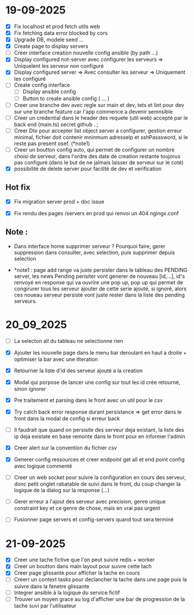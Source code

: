 # 19-09-2025
- [x] Fix localhost et prod fetch utils web 
- [x] Fix fetching data error blocked by cors 
- [x] Upgrade DB, modele seed ...
- [x] Create page to display servers
- [ ] Creer interface creation nouvelle config ansible (by path ...)
- [x] Display configured not-server avec configurer les serveurs => Uniquelent les serveur non configuré
- [x] Display configured server => Avec consulter les serveur => Uniquement les configuré
- [ ] Create config interface
    - [ ] Display ansible config
    - [ ] Button to create ansible config ( ... )
- [ ] Creer une branche dev avec regle sur main et dev, tets et lint pour dev sur une branche feature car l'app commence a devenir semnsible
- [ ] Creer un credential dans le header des requete (util web) accepté par le back end (main.ts) secret github ..;
- [ ] Creer Dto pour accepter list object server a configurer, gestion erreur minimal, fichier doit contenir mninmum adresseIp et sshPasssword, si le reste pas present osef. (*note1)
- [ ] Creer un boutton config auto, qui permet de configurer un nombre choisi de serveur, dans l'ordre des date de creation restante toujorus pas configuré.(dans le but de ne jalmais laisser de serveur sur le coté) 
- [x] possibilité de delete server pour facilité de dev et verification

## Hot fix
- [x] Fix migration server prod + doc issue
- [x] Fix rendu des pages /servers en prod qui renvoi un 404 ngingx.conf


## Note : 
- Dans interface home supprimer serveur ? Pourquoi faire, gerer suppression dans consulter, avec selection, puis supprimer depuis selection

- *note1 : page add range va juste persister dans le tableau des PENDING server, les news Pending perisiter vont generer de nouveau [id,...], id's renvoyé en response qui va ouvrire une pop up,
pop up qui permet de congirurer tous les serveur ajouter de cette serie ajouté, si ignoré, alors ces noueau serveur persisté vont juste rester dans la liste des pending serveurs.


# 20_09_2025
- [ ] La selecton all du tableau ne selectionne rien 
- [x] Ajouter les nouvelle page dans le menu bar deroulant en haut a droite + optimiser la bar avec une itteration
- [x] Retourner la liste d'id des serveur ajouté a la creation
- [x] Modal qui porpose de lancer une config sur tout les id crée retourné, sinon ignorer
- [x] Pre traitement et parsing dans le front avec un util pour le csv
- [x] Try catch back error response durant persistance => get error dans le front dans la modal de config si erreur back
- [ ] Il faudrait que quand on persisite des serveur deja existant, la liste des ip deja existate en base remonte dans le front pour en informer l'admin
- [x] Creer alert sur la convention du fichier csv
- [x] Generer config ressources et creer endpoint get all et end point config avec logique commenté 
- [ ] Creer un web socket pour suivre la configuration en cours des serveur, donc petit onglet rabatable de suivi dans le front, du coup changer la logique de la dialog sur la response (...)
- [ ] Gerer erreur a l'ajout des serveur avec precision, genre unique constraint key et ce genre de chose, mais en vrai pas urgent
- [ ] Fusionner page servers et config-servers quand tout sera terminé


# 21-09-2025
- [x] Creer une tache fictive que l'on peut suivre redis + worker
- [x] Creer un boutton dans main layout pour suivre cette tach
- [x] Creer page glissante pour afficher la tache en cours
- [ ] Creerr un context tasks pour declancher la tache dans une page puis la suivre dans la fenetre glissante
- [ ] Integrer ansible à la logique du service fictif
- [ ] Trouver un moyen grace au log d'afficher une bar de progression de la tache suvi par l'utilisateur